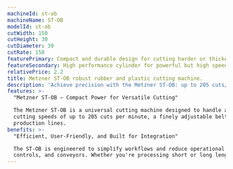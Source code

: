 ```yaml
---
machineId: st-ob
machineName: ST-OB
modelId: st-ob
cutWidth: 150
cutHeight: 30
cutDiameter: 30
cutRate: 150
featurePrimary: Compact and durable design for cutting harder or thicker material.
featureSecondary: High performance cylinder for powerful but high speed cutting.
relativePrice: 2.2
title: Metzner ST-OB robust rubber and plastic cutting machine.
description: 'Achieve precision with the Metzner ST-OB: up to 205 cuts/min, adjustable belt pressure, and multiple cutting technologies. Ideal for soft tubes, wires, and flexible materials.'
features: >-
  "Metzner ST-OB – Compact Power for Versatile Cutting"

  The Metzner ST-OB is a universal cutting machine designed to handle a wide variety of materials including cables, wires, shrink tubes, labels, rubber profiles, and textile-covered tubes. It features a compact footprint and supports multiple cutting technologies—punch, shear, draw, blade, and tube cuts—making it adaptable to diverse production needs. With
  cutting speeds of up to 205 cuts per minute, a finely adjustable belt pressure system, and a powerful Metzner-specific pneumatic cylinder, the ST-OB delivers clean, accurate cuts without damaging sensitive materials. Available in Red and Green configurations, it offers scalable performance, from standard operations to high-speed, fully integrated
  production lines.
benefits: >-
  "Efficient, User-Friendly, and Built for Integration"

  The ST-OB is engineered to simplify workflows and reduce operational costs. Its tool-free changeovers, intuitive PLC controls, and touchscreen interface make it easy to operate and quick to adapt to new tasks. The Green model includes enhanced feeding power and integrated connectors for seamless integration with peripheral devices like unwinders, loop
  controls, and conveyors. Whether you're processing short or long lengths, the ST-OB ensures high repeat accuracy and minimal waste—making it a smart investment for manufacturers seeking flexibility, speed, and reliability in one compact solution.
---
```


